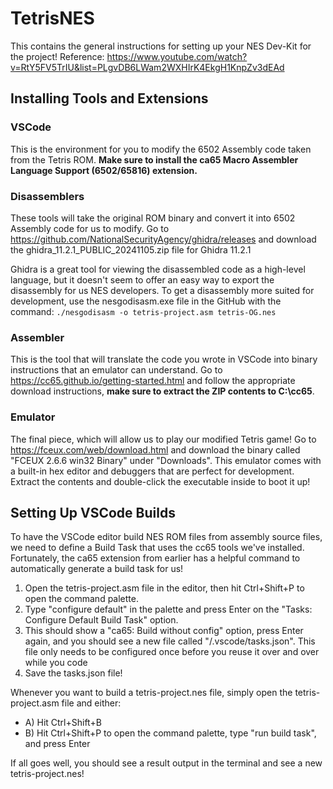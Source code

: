 # TetrisNES
This contains the general instructions for setting up your NES Dev-Kit for the project! Reference: https://www.youtube.com/watch?v=RtY5FV5TrIU&list=PLgvDB6LWam2WXHIrK4EkgH1KnpZv3dEAd

## Installing Tools and Extensions

### VSCode
This is the environment for you to modify the 6502 Assembly code taken from the Tetris ROM. **Make sure to install the ca65 Macro Assembler Language Support (6502/65816) extension.**

### Disassemblers
These tools will take the original ROM binary and convert it into 6502 Assembly code for us to modify. Go to https://github.com/NationalSecurityAgency/ghidra/releases and download the ghidra_11.2.1_PUBLIC_20241105.zip file for Ghidra 11.2.1

Ghidra is a great tool for viewing the disassembled code as a high-level language, but it doesn't seem to offer an easy way to export the disassembly for us NES developers. To get a disassembly more suited for development, use the nesgodisasm.exe file in the GitHub with the command: `./nesgodisasm -o tetris-project.asm tetris-OG.nes`

### Assembler
This is the tool that will translate the code you wrote in VSCode into binary instructions that an emulator can understand. Go to https://cc65.github.io/getting-started.html and follow the appropriate download instructions, **make sure to extract the ZIP contents to C:\cc65**.

### Emulator
The final piece, which will allow us to play our modified Tetris game! Go to https://fceux.com/web/download.html and download the binary called "FCEUX 2.6.6 win32 Binary" under "Downloads". This emulator comes with a built-in hex editor and debuggers that are perfect for development.  Extract the contents and double-click the executable inside to boot it up!


## Setting Up VSCode Builds
To have the VSCode editor build NES ROM files from assembly source files, we need to define a Build Task that uses the cc65 tools we've installed. Fortunately, the ca65 extension from earlier has a helpful command to automatically generate a build task for us!

1. Open the tetris-project.asm file in the editor, then hit Ctrl+Shift+P to open the command palette.
2. Type "configure default" in the palette and press Enter on the "Tasks: Configure Default Build Task" option. 
3. This should show a "ca65: Build without config" option, press Enter again, and you should see a new file called "/.vscode/tasks.json". This file only needs to be configured once before you reuse it over and over while you code
4. Save the tasks.json file!

Whenever you want to build a tetris-project.nes file, simply open the tetris-project.asm file and either:
- A) Hit Ctrl+Shift+B
- B) Hit Ctrl+Shift+P to open the command palette, type "run build task", and press Enter

If all goes well, you should see a result output in the terminal and see a new tetris-project.nes!
